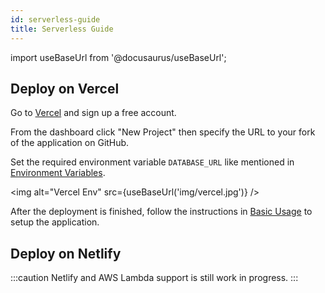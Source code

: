 ```yaml
---
id: serverless-guide
title: Serverless Guide
---
```


import useBaseUrl from '@docusaurus/useBaseUrl';

## Deploy on Vercel

Go to [Vercel](https://vercel.com/) and sign up a free account.

From the dashboard click "New Project" then specify the URL to your fork of the application on GitHub.

Set the required environment variable `DATABASE_URL` like mentioned in [Environment Variables](environment-variables#database_url).

<img alt="Vercel Env" src={useBaseUrl('img/vercel.jpg')} />

After the deployment is finished, follow the instructions in [Basic Usage](basic-usage) to setup the application.

## Deploy on Netlify

:::caution
Netlify and AWS Lambda support is still work in progress.
:::
